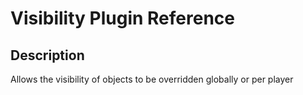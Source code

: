 # Visibility Plugin Reference

## Description

Allows the visibility of objects to be overridden globally or per player
